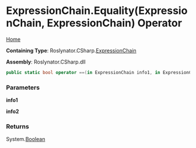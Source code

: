 # ExpressionChain\.Equality\(ExpressionChain, ExpressionChain\) Operator

[Home](../../../../README.md)

**Containing Type**: Roslynator\.CSharp\.[ExpressionChain](../README.md)

**Assembly**: Roslynator\.CSharp\.dll

```csharp
public static bool operator ==(in ExpressionChain info1, in ExpressionChain info2)
```

### Parameters

**info1**

**info2**

### Returns

System\.[Boolean](https://docs.microsoft.com/en-us/dotnet/api/system.boolean)

